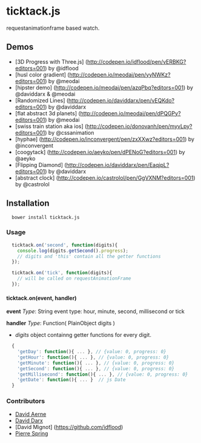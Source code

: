 ticktack.js
=============

requestanimationframe based watch.

## Demos

- [3D Progress with Three.js] (http://codepen.io/idflood/pen/vERBKG?editors=001) by @idflood
- [husl color gradient] (http://codepen.io/meodai/pen/yyNWKz?editors=001) by @meodai
- [hipster demo] (http://codepen.io/meodai/pen/azqPbq?editors=001) by @daviddarx & @meodai
- [Randomized Lines] (http://codepen.io/daviddarx/pen/vEQKdo?editors=001) by @daviddarx
- [flat abstract 3d planets] (http://codepen.io/meodai/pen/dPQGPy?editors=001) by @meodai
- [swiss train station aka ios] (http://codepen.io/donovanh/pen/myvLpy?editors=001) by @cssanimation
- [hyphae] (http://codepen.io/inconvergent/pen/zxXXwz?editors=001) by @inconvergent
- [coogytack] (http://codepen.io/aeyko/pen/dPENoG?editors=001) by @aeyko
- [Flipping Diamond] (http://codepen.io/daviddarx/pen/EaqjpL?editors=001) by @daviddarx
- [abstract clock] (http://codepen.io/castrolol/pen/GgVXNM?editors=001) by @castrolol

## Installation

```
  bower install ticktack.js
```

### Usage

```javascript
  ticktack.on('second', function(digits){
    console.log(digits.getSecond().progress);
    // digits and 'this' contain all the getter functions
  });

  ticktack.on('tick', function(digits){
    // will be called on requestAnimationFrame
  });

```

#### ticktack.on(event, handler)

**event**
*Type*: String
event type: hour, minute, second, millisecond or tick

**handler**
*Type*: Function( PlainObject digits )

- *digits* object containng getter functions for every digit.
```javascript
  {
    'getDay': function(){ ... }, // {value: 0, progress: 0}
    'getHour': function(){ ... }, // {value: 0, progress: 0}
    'getMinute': function(){ ... }, // {value: 0, progress: 0}
    'getSecond': function(){ ... }, // {value: 0, progress: 0}
    'getMillisecond': function(){ ... }, // {value: 0, progress: 0}
    'getDate': function(){ ... }  // js Date
  }
```

### Contributors
- [David Aerne](https://github.com/meodai/)
- [David Darx](http://www.daviddarx.com/)
- [David Mignot] (https://github.com/idflood)
- [Pierre Spring](https://github.com/caillou)


